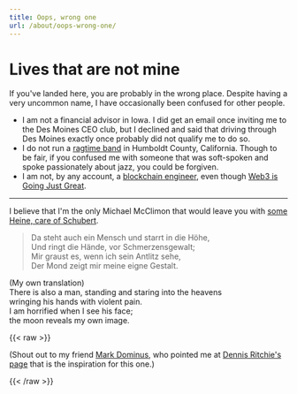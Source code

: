 ```yaml
---
title: Oops, wrong one
url: /about/oops-wrong-one/
---
```


# Lives that are not mine

If you've landed here, you are probably in the wrong place. Despite having a
very uncommon name, I have occasionally been confused for other people.

- I am not a financial advisor in Iowa. I did get an email once inviting me to
  the Des Moines CEO club, but I declined and said that driving through Des
  Moines exactly once probably did not qualify me to do so.
- I do not run a [ragtime band](https://www.northcoastjournal.com/032003/cover0320.html)
  in Humboldt County, California. Though to be fair, if you confused me with
  someone that was soft-spoken and spoke passionately about jazz, you could be
  forgiven.
- I am not, by any account, a [blockchain engineer](https://github.com/michaelmcclimon/),
  even though [Web3 is Going Just Great](https://web3isgoinggreat.com/).

---

I believe that I'm the only Michael McClimon that would leave you with
[some Heine, care of Schubert](https://www.youtube.com/watch?v=j24i8-kx8-c).

> Da steht auch ein Mensch und starrt in die Höhe,  
> Und ringt die Hände, vor Schmerzensgewalt;  
> Mir graust es, wenn ich sein Antlitz sehe,  
> Der Mond zeigt mir meine eigne Gestalt.

(My own translation)  
There is also a man, standing and staring into the heavens  
wringing his hands with violent pain.  
I am horrified when I see his face;  
the moon reveals my own image.

{{< raw >}}
<section class="footnotes">
<p>(Shout out to my friend <a href="https://blog.plover.com/">Mark Dominus</a>,
who pointed me at <a href="https://www.bell-labs.com/usr/dmr/www/otherlives.html">Dennis Ritchie's page</a>
that is the inspiration for this one.)
</section>

{{< /raw >}}
